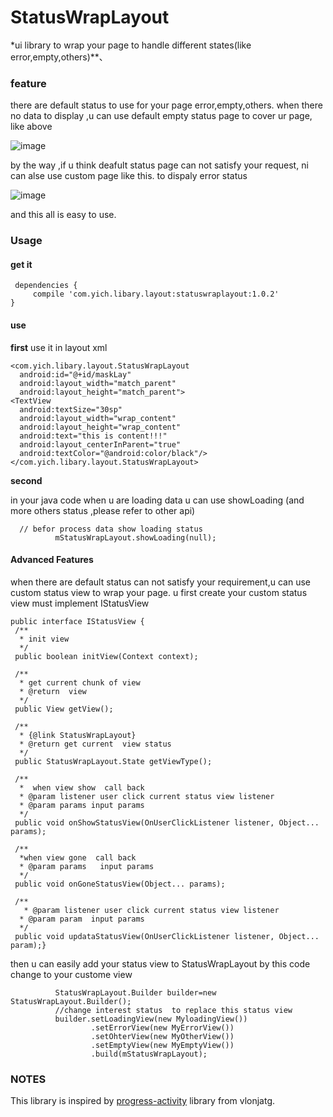 # StatusWrapLayout
*ui library to wrap your page to  handle different states(like error,empty,others)**、

### feature

there are default status to use for your page  error,empty,others.
when there  no data  to display ,u can use default empty status page to cover ur page, like above

![image](https://github.com/yuqiyich/StatusWarpLayout/blob/master/art/deafuat_error.gif)

by the way ,if u think deafult status page can not  satisfy your request, ni can alse use custom page  like this. to dispaly error status

![image](https://github.com/yuqiyich/StatusWarpLayout/blob/master/art/custom_error.gif)

and  this all is easy to use.

### Usage
#### get it
     dependencies {
  	     compile 'com.yich.libary.layout:statuswraplayout:1.0.2'
    }

#### use

**first**
 use  it in layout xml

    <com.yich.libary.layout.StatusWrapLayout
      android:id="@+id/maskLay"
      android:layout_width="match_parent"
      android:layout_height="match_parent">
    <TextView
      android:textSize="30sp"
      android:layout_width="wrap_content"
      android:layout_height="wrap_content"
      android:text="this is content!!!"
      android:layout_centerInParent="true"
      android:textColor="@android:color/black"/></com.yich.libary.layout.StatusWrapLayout>

**second**

 in your java code
when u are  loading data u can use showLoading (and more others status ,please refer to  other api)

      // befor process data show loading status
              mStatusWrapLayout.showLoading(null);

#### Advanced Features
when there are default status can  not satisfy your requirement,u can use custom status view to wrap your page.
u first create your custom status view must implement IStatusView


    public interface IStatusView {
     /**
      * init view
      */
     public boolean initView(Context context);

     /**
      * get current chunk of view
      * @return  view
      */
     public View getView();

     /**
      * {@link StatusWrapLayout}
      * @return get current  view status
      */
     public StatusWrapLayout.State getViewType();

     /**
      *  when view show  call back
      * @param listener user click current status view listener
      * @param params input params
      */
     public void onShowStatusView(OnUserClickListener listener, Object... params);

     /**
      *when view gone  call back
      * @param params   input params
      */
     public void onGoneStatusView(Object... params);

     /**
       * @param listener user click current status view listener
      * @param param  input params
      */
     public void updataStatusView(OnUserClickListener listener, Object... param);}


then u can easily add your status view to StatusWrapLayout by this code
change to your custome view

              StatusWrapLayout.Builder builder=new StatusWrapLayout.Builder();
              //change interest status  to replace this status view
              builder.setLoadingView(new MyloadingView())
                      .setErrorView(new MyErrorView())
                      .setOhterView(new MyOtherView())
                      .setEmptyView(new MyEmptyView())
                      .build(mStatusWrapLayout);

### NOTES
This library is inspired by [progress-activity](https://github.com/vlonjatg/progress-activity)  library from vlonjatg.